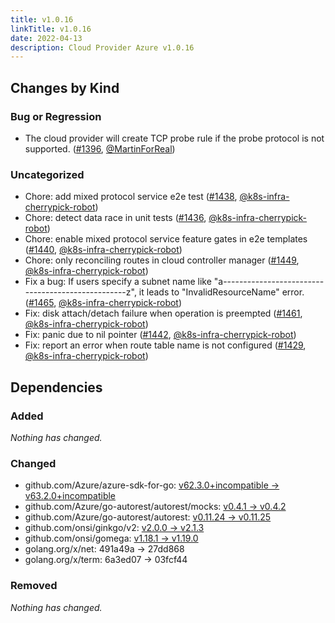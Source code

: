 ```yaml
---
title: v1.0.16
linkTitle: v1.0.16
date: 2022-04-13
description: Cloud Provider Azure v1.0.16
---
```



## Changes by Kind

### Bug or Regression

- The cloud provider will create TCP probe rule if the probe protocol is not supported. ([#1396](https://github.com/kubernetes-sigs/cloud-provider-azure/pull/1396), [@MartinForReal](https://github.com/MartinForReal))

### Uncategorized

- Chore: add mixed protocol service e2e test ([#1438](https://github.com/kubernetes-sigs/cloud-provider-azure/pull/1438), [@k8s-infra-cherrypick-robot](https://github.com/k8s-infra-cherrypick-robot))
- Chore: detect data race in unit tests ([#1436](https://github.com/kubernetes-sigs/cloud-provider-azure/pull/1436), [@k8s-infra-cherrypick-robot](https://github.com/k8s-infra-cherrypick-robot))
- Chore: enable mixed protocol service feature gates in e2e templates ([#1440](https://github.com/kubernetes-sigs/cloud-provider-azure/pull/1440), [@k8s-infra-cherrypick-robot](https://github.com/k8s-infra-cherrypick-robot))
- Chore: only reconciling routes in cloud controller manager ([#1449](https://github.com/kubernetes-sigs/cloud-provider-azure/pull/1449), [@k8s-infra-cherrypick-robot](https://github.com/k8s-infra-cherrypick-robot))
- Fix a bug: If users specify a subnet name like "a--------------------------------------------------z", it leads to "InvalidResourceName" error. ([#1465](https://github.com/kubernetes-sigs/cloud-provider-azure/pull/1465), [@k8s-infra-cherrypick-robot](https://github.com/k8s-infra-cherrypick-robot))
- Fix: disk attach/detach failure when operation is preempted ([#1461](https://github.com/kubernetes-sigs/cloud-provider-azure/pull/1461), [@k8s-infra-cherrypick-robot](https://github.com/k8s-infra-cherrypick-robot))
- Fix: panic due to nil pointer ([#1442](https://github.com/kubernetes-sigs/cloud-provider-azure/pull/1442), [@k8s-infra-cherrypick-robot](https://github.com/k8s-infra-cherrypick-robot))
- Fix: report an error when route table name is not configured ([#1429](https://github.com/kubernetes-sigs/cloud-provider-azure/pull/1429), [@k8s-infra-cherrypick-robot](https://github.com/k8s-infra-cherrypick-robot))

## Dependencies

### Added
_Nothing has changed._

### Changed
- github.com/Azure/azure-sdk-for-go: [v62.3.0+incompatible → v63.2.0+incompatible](https://github.com/Azure/azure-sdk-for-go/compare/v62.3.0...v63.2.0)
- github.com/Azure/go-autorest/autorest/mocks: [v0.4.1 → v0.4.2](https://github.com/Azure/go-autorest/autorest/mocks/compare/v0.4.1...v0.4.2)
- github.com/Azure/go-autorest/autorest: [v0.11.24 → v0.11.25](https://github.com/Azure/go-autorest/autorest/compare/v0.11.24...v0.11.25)
- github.com/onsi/ginkgo/v2: [v2.0.0 → v2.1.3](https://github.com/onsi/ginkgo/v2/compare/v2.0.0...v2.1.3)
- github.com/onsi/gomega: [v1.18.1 → v1.19.0](https://github.com/onsi/gomega/compare/v1.18.1...v1.19.0)
- golang.org/x/net: 491a49a → 27dd868
- golang.org/x/term: 6a3ed07 → 03fcf44

### Removed
_Nothing has changed._

